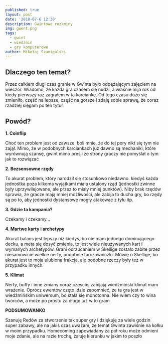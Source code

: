 ```yaml
---
published: true
layout: post
date: '2018-07-6 12:30'
description: Gwintowe rozkminy
img: gwent.png
tags:
  - gwint
  - wiedźmin
  - gry komputerowe
author: Mikołaj Szumigalski
---
```

## Dlaczego ten temat?

Przez całkiem długi czas granie w Gwinta było odpężającym zajęciem na wieczór. Wiadomo, że każda gra czasem się nudzi, a właśnie mija rok od kiedy pierwszy raz zagrałem w tą karciankę. Od tego czasu dużo się zmieniło, część na lepsze, część na gorsze i zdaję sobie sprawę, że coraz rzadziej sięgam po ten tytuł.

## Powód?

**1. Coinflip**
 
Choć ten problem jest od zawsze, boli mnie, że do tej pory nikt się tym nie zajął. Mimo, że w podobnych karciankach już dawno są mechaniki, które wyrównują szansę, gwint mimo presji ze strony graczy nie pomyślał o tym jak to rozwiązać

**2. Bezsensowne rzędy**

To akurat problem, który narodził się stosunkowo niedawno. kiedyś każda jednośtka poza kilkoma wyjątkami miała ustalony rząd (jednostki zwinne były uprzywilejowane, ale przez to miały mniej punktów). Niby brak rzędów sprawia, że gracze mają mniej możliwości, ale zabija to ducha gry, bo rzędy są po to, aby jednostki dystansowe mogły atakować z tyłu itp. 

**3. Gdzie ta kampania?**

Czekamy i czekamy...

**4. Martwe karty i archetypy**

Akurat balans jest lepszy niż kiedyś, bo nie mam jednego dominującego decku, a meta się dosyć zmienia, to jest wiele nieużywanych kart i wymarłych archetypów. Grani odrzucaniem w Skellige zostało zabite przez niesamowicie wielkie nerfy, podobnie tarczowniczki. Mówię o Skellige, bo akurat jest to moja ulubiona frakcja, ale podobne rzeczy były też w przypadku innych.

**5. Klimat**

Nerfy, buffy i inne zmiany coraz częsciej zabijają wiedźmiński klimat mam wrażenie. Oprócz ewentów częto idzie zapomnieć, że ta gra jest w wiedźmińskim uniwersum, bo stała się monotonna. Nie wiem czy to wina twórców, a może po prostu za długo już w to gram

**PODSUMOWANKO**

Szanuję Redów za stworzenie tak super gry i dziękuję za wiele godzin super zabawy, ale na jakiś czas uważam, że temat Gwinta zawiśnie na kołku w moim przypadku. Homecoming zapowiadany za pół roku może odmieni moje zdanie, ale na razie trochę, żałuję kierunku w jakim to poszło
